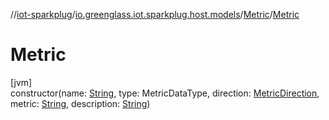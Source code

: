 //[iot-sparkplug](../../../index.md)/[io.greenglass.iot.sparkplug.host.models](../index.md)/[Metric](index.md)/[Metric](-metric.md)

# Metric

[jvm]\
constructor(name: [String](https://kotlinlang.org/api/latest/jvm/stdlib/kotlin/-string/index.html), type: MetricDataType, direction: [MetricDirection](../-metric-direction/index.md), metric: [String](https://kotlinlang.org/api/latest/jvm/stdlib/kotlin/-string/index.html), description: [String](https://kotlinlang.org/api/latest/jvm/stdlib/kotlin/-string/index.html))
